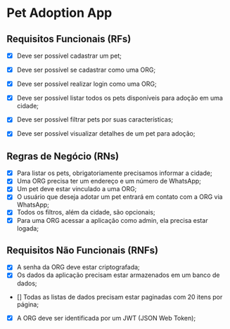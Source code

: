 

# Pet Adoption App

## Requisitos Funcionais (RFs)

- [x] Deve ser possível cadastrar um pet;
- [x] Deve ser possível se cadastrar como uma ORG;
- [x] Deve ser possível realizar login como uma ORG;
- [x] Deve ser possível listar todos os pets disponíveis para adoção em uma cidade;
- [x] Deve ser possível filtrar pets por suas características;
- [x] Deve ser possível visualizar detalhes de um pet para adoção;


## Regras de Negócio (RNs)

- [x] Para listar os pets, obrigatoriamente precisamos informar a cidade;
- [x] Uma ORG precisa ter um endereço e um número de WhatsApp;
- [x] Um pet deve estar vinculado a uma ORG;
- [x] O usuário que deseja adotar um pet entrará em contato com a ORG via WhatsApp;
- [x] Todos os filtros, além da cidade, são opcionais;
- [x] Para uma ORG acessar a aplicação como admin, ela precisa estar logada;

## Requisitos Não Funcionais (RNFs)

- [x] A senha da ORG deve estar criptografada;
- [x] Os dados da aplicação precisam estar armazenados em um banco de dados;
- [] Todas as listas de dados precisam estar paginadas com 20 itens por página;
- [x] A ORG deve ser identificada por um JWT (JSON Web Token);